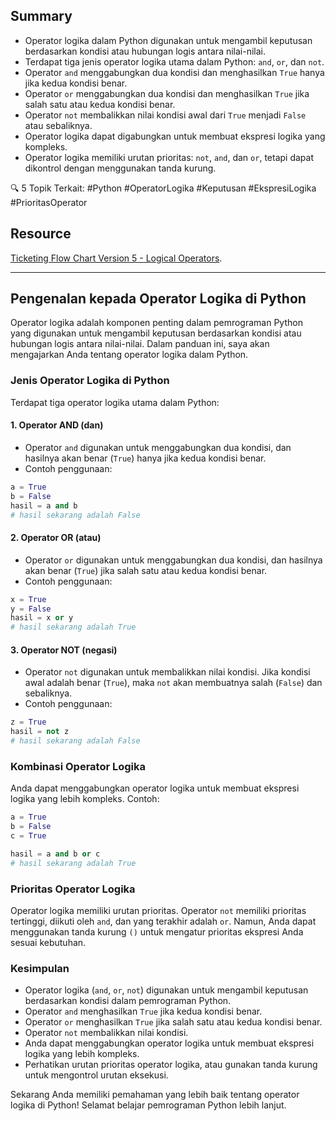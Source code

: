 ## Summary

- Operator logika dalam Python digunakan untuk mengambil keputusan berdasarkan kondisi atau hubungan logis antara nilai-nilai.
- Terdapat tiga jenis operator logika utama dalam Python: `and`, `or`, dan `not`.
- Operator `and` menggabungkan dua kondisi dan menghasilkan `True` hanya jika kedua kondisi benar.
- Operator `or` menggabungkan dua kondisi dan menghasilkan `True` jika salah satu atau kedua kondisi benar.
- Operator `not` membalikkan nilai kondisi awal dari `True` menjadi `False` atau sebaliknya.
- Operator logika dapat digabungkan untuk membuat ekspresi logika yang kompleks.
- Operator logika memiliki urutan prioritas: `not`, `and`, dan `or`, tetapi dapat dikontrol dengan menggunakan tanda kurung.

🔍 5 Topik Terkait:
#Python #OperatorLogika #Keputusan #EkspresiLogika #PrioritasOperator

## Resource

[Ticketing Flow Chart Version 5 - Logical Operators](https://viewer.diagrams.net/?highlight=0000ff&edit=_blank&layers=1&nav=1&title=Day%203%20Logical%20Operators.drawio#R7VtZc9o6FP41zH2iY0teH0uWZpqkQy%2BZ29CXOwYrthNjUVkQyK%2BvjGWwLbEFL6HTzCSxjyVhfec7myQ68GKy%2BEKcqX%2BPXRR2gOIuOvCyA4CqAYP9SyTLVGJqXOCRwOWNNoJB8Ia4UOHSWeCiuNCQYhzSYFoUjnEUoTEtyBxC8Gux2RMOi586dTwkCAZjJxSlPwKX%2BqnUAuZGfoMCz88%2BWTXs9MnEyRrzmcS%2B4%2BLXnAhedeAFwZimV5PFBQoT8DJc0n7XW56uX4ygiB7SoR9ZTw%2FfyQD19fm%2Fc3dxF%2FzCXT6NmC6zCSOXzZ%2FfYkJ97OHICa820h7Bs8hFyagKu9u0ucN4yoQqEz4jSpdcmc6MYiby6STkT9kLk%2BVj0v%2BTAUEmGDJBV%2FmkmHomuVzwz0jvlvm7PiLBBFFEuFBEgwMU4xkZox0QZKxyiIfojnZ62i7BJ%2FcBHOsvCLO3IUvWgKDQocG8yB%2BH09Bbt%2BNdPxPiLHMNpjiIaJwbuZ8IWANuUZABthqR25Oq63mts4t0xOwu92ob0YoZR7DEbpklmqrlWaJ8TIJotRBEYICqFQlgK8UR0vfknTbMOJZohtE8zzgWcyeccXS4b01cm%2BFMGHF6Hl0pU1GZz5904LVATeLjyWjGZtl79QOKBlNnpd1XFp%2BKBNvKiDkiFC126jB7qppFlLKw9bqJFarBZX4uTpSVlld7DuPjIYRtmOr7bQscaFtq1bZ1EshA4OmAzYCKVFwDq%2B6n41MQhhc4xGTVF7o6stzE7cWU4BeUe2KBEWTWWQ2BYZHAQMJfIOGvVhd%2FNQHaCyf6J%2FEALD1EpyFcAV5QKcIlsXfLrAeuy682%2BL%2F%2FzaXPLvk%2BvOl71zdexsRzMXddNHfptD6WuesyTn4URgKzZMENUlLuqhUBrm9YgInNjhaxcMLAi9j1mGGRZG29BIOAVWKf%2BYNJ4LopgVEcvDmj1VAJhXkqw8bVex39MhmLcTZO6VsRzFYp0ENbQBlK%2FCSoDWUxVxqi%2BOxhBpa2F2etJpylnkiMR2143FwttK6OD6mEDvLUuzzwXk9tVO2p5dUIUJKZ55kBgV4cZEvd847aRA6I8lfx%2BXZWWyFa%2FtZ%2FzbLQzm4tgVKGP3%2B8PfT6PwfImj8%2BPAS9STtZKloE9DF3Pdzoid1tNJPcFFaO2laoFMLWMuJdb52LiskyepsrMcASAoQiSYQlqYNeW23Wsk9qhsD1JADHrlaqsKh8zSpthpTzCRvual9c3tzbWy8XUzXnIoYkKWUq1HTRBBuuRu3i%2Bgi0RBu0a1pOkiJlCkjdoThOHK6%2FKuElecO5lUxqGfMD%2FV5tJRNoJVN%2BvwerPJPdsnMHyhFKL6ugZrdhbXEb4iZw84tYejl6t%2B051vRpJ3qrzUTvyuuEd0VvXTkuekPNOiF6l3s3Hb3tLWYoiUVN26FmfLD4LVnmVEFXtc4%2BakNV8Hi6iLXeZNxWoYg1A1rBJPnDpnb%2BoB%2BQKpmNpkqyTH6rD1D2%2BwBhs9gYW2j0VNpejnCUqMB1Yn%2FtXCqAVzeL8AKJ91Bl%2BK6PSJwCsH3%2F%2BGI8erfgFvwKlvfPN8v%2BfVekdBtR%2FaD4vGvZJ7885M%2FnXfx0iYKv9n%2Bz5a06uDNesnnWncPqalHDh2awRx8%2BsuSZcmWnj3ZgLcRlsZxpOiwbWnthWQqVaFafPYYHUJIlCKXLfnVxLeLcooVuvm9BsYpoITXyViqSg3zXLp%2B013dVfrD2JJBbCRDZXkW2IXHkXgWofrPiJI2aH0qjorN6dSJ%2BpjRMPNKIZbbG6lzp1MfMi5x0qlTIwJTVjzwDq8BLlQ%2FqrkNyPulSbNFNWXW5Ka1VC1pbzTD3pIXdvl2u7swMSDz%2FliZG4lnjoxKjpi0FlnZtDNlhbaWmNEoKrFj9%2FQlnuMo4r9fXGjjDtcuacjA%2F%2BCgxQ0ydpPMoSMeIVzFBW5wXrVmeWoDblKSpKrCz1aZGiC3uNPwBR0ABLEVaCa8rOgPKbjdfDEzr283XK%2BHVbw%3D%3D).

---
## Pengenalan kepada Operator Logika di Python

Operator logika adalah komponen penting dalam pemrograman Python yang digunakan untuk mengambil keputusan berdasarkan kondisi atau hubungan logis antara nilai-nilai. Dalam panduan ini, saya akan mengajarkan Anda tentang operator logika dalam Python.

### Jenis Operator Logika di Python

Terdapat tiga operator logika utama dalam Python:

#### 1. Operator AND (dan)
- Operator `and` digunakan untuk menggabungkan dua kondisi, dan hasilnya akan benar (`True`) hanya jika kedua kondisi benar.
- Contoh penggunaan:
```python
a = True
b = False
hasil = a and b
# hasil sekarang adalah False
```

#### 2. Operator OR (atau)
- Operator `or` digunakan untuk menggabungkan dua kondisi, dan hasilnya akan benar (`True`) jika salah satu atau kedua kondisi benar.
- Contoh penggunaan:
```python
x = True
y = False
hasil = x or y
# hasil sekarang adalah True
```

#### 3. Operator NOT (negasi)
- Operator `not` digunakan untuk membalikkan nilai kondisi. Jika kondisi awal adalah benar (`True`), maka `not` akan membuatnya salah (`False`) dan sebaliknya.
- Contoh penggunaan:
```python
z = True
hasil = not z
# hasil sekarang adalah False
```

### Kombinasi Operator Logika

Anda dapat menggabungkan operator logika untuk membuat ekspresi logika yang lebih kompleks. Contoh:

```python
a = True
b = False
c = True

hasil = a and b or c
# hasil sekarang adalah True
```

### Prioritas Operator Logika

Operator logika memiliki urutan prioritas. Operator `not` memiliki prioritas tertinggi, diikuti oleh `and`, dan yang terakhir adalah `or`. Namun, Anda dapat menggunakan tanda kurung `()` untuk mengatur prioritas ekspresi Anda sesuai kebutuhan.

### Kesimpulan

- Operator logika (`and`, `or`, `not`) digunakan untuk mengambil keputusan berdasarkan kondisi dalam pemrograman Python.
- Operator `and` menghasilkan `True` jika kedua kondisi benar.
- Operator `or` menghasilkan `True` jika salah satu atau kedua kondisi benar.
- Operator `not` membalikkan nilai kondisi.
- Anda dapat menggabungkan operator logika untuk membuat ekspresi logika yang lebih kompleks.
- Perhatikan urutan prioritas operator logika, atau gunakan tanda kurung untuk mengontrol urutan eksekusi.

Sekarang Anda memiliki pemahaman yang lebih baik tentang operator logika di Python! Selamat belajar pemrograman Python lebih lanjut.